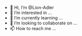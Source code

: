 - 👋 Hi, I’m @Lion-Adler
- 👀 I’m interested in ...
- 🌱 I’m currently learning ...
- 💞️ I’m looking to collaborate on ...
- 📫 How to reach me ...

<!---
Lion-Adler/Lion-Adler is a ✨ special ✨ repository because its `README.md` (this file) appears on your GitHub profile.
You can click the Preview link to take a look at your changes.
--->
